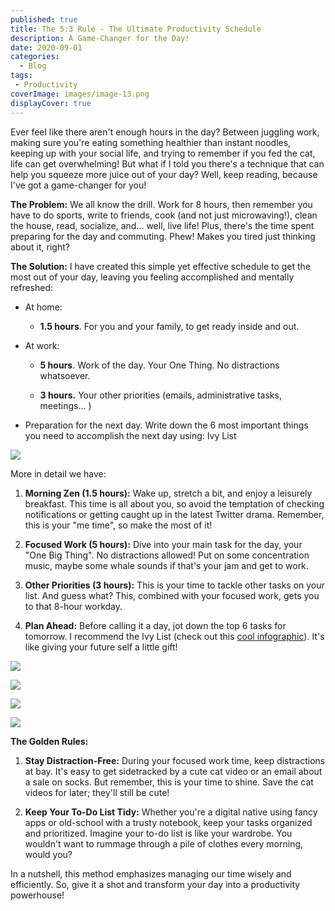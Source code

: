 ```yaml
---
published: true
title: The 5:3 Rule - The Ultimate Productivity Schedule
description: A Game-Changer for the Day!
date: 2020-09-01
categories:
  - Blog
tags:
 - Productivity
coverImage: images/image-13.png
displayCover: true
---
```


Ever feel like there aren't enough hours in the day? Between juggling work, making sure you're eating something healthier than instant noodles, keeping up with your social life, and trying to remember if you fed the cat, life can get overwhelming! But what if I told you there's a technique that can help you squeeze more juice out of your day? Well, keep reading, because I've got a game-changer for you!

**The Problem:** We all know the drill. Work for 8 hours, then remember you have to do sports, write to friends, cook (and not just microwaving!), clean the house, read, socialize, and... well, live life! Plus, there's the time spent preparing for the day and commuting. Phew! Makes you tired just thinking about it, right?

**The Solution:** I have created this simple yet effective schedule to get the most out of your day, leaving you feeling accomplished and mentally refreshed:

- At home:
    - **1.5 hours**. For you and your family, to get ready inside and out.

- At work:
    - **5 hours**. Work of the day. Your One Thing. No distractions whatsoever.

    - **3 hours.** Your other priorities (emails, administrative tasks, meetings... )

- Preparation for the next day. Write down the 6 most important things you need to accomplish the next day using: Ivy List

![](./images/image-14.png)

More in detail we have:

1. **Morning Zen (1.5 hours):** Wake up, stretch a bit, and enjoy a leisurely breakfast. This time is all about you, so avoid the temptation of checking notifications or getting caught up in the latest Twitter drama. Remember, this is your "me time", so make the most of it!

2. **Focused Work (5 hours):** Dive into your main task for the day, your "One Big Thing". No distractions allowed! Put on some concentration music, maybe some whale sounds if that's your jam and get to work.

3. **Other Priorities (3 hours):** This is your time to tackle other tasks on your list. And guess what? This, combined with your focused work, gets you to that 8-hour workday.

4. **Plan Ahead:** Before calling it a day, jot down the top 6 tasks for tomorrow. I recommend the Ivy List (check out this [cool infographic](https://i.pinimg.com/736x/9f/31/b8/9f31b86a51b3dbfe438379187b4fae5c.jpg)). It's like giving your future self a little gift!

![](./images/image-12.png)

![](./images/image-11.png)

![](./images/image-15.png)

![](./images/image-13.png)

**The Golden Rules:**

1. **Stay Distraction-Free:** During your focused work time, keep distractions at bay. It's easy to get sidetracked by a cute cat video or an email about a sale on socks. But remember, this is your time to shine. Save the cat videos for later; they'll still be cute!

3. **Keep Your To-Do List Tidy:** Whether you're a digital native using fancy apps or old-school with a trusty notebook, keep your tasks organized and prioritized. Imagine your to-do list is like your wardrobe. You wouldn't want to rummage through a pile of clothes every morning, would you?

In a nutshell, this method emphasizes managing our time wisely and efficiently. So, give it a shot and transform your day into a productivity powerhouse!
